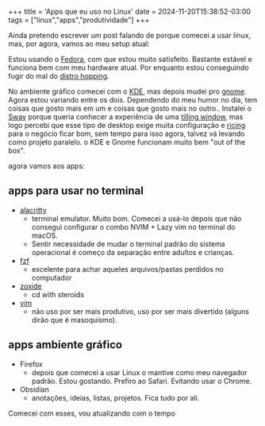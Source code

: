 +++
title = 'Apps que eu uso no Linux'
date = 2024-11-20T15:38:52-03:00
tags = ["linux","apps","produtividade"]
+++


Ainda pretendo escrever um post falando de porque comecei a usar linux, mas, por agora, vamos ao meu setup atual:

Estou usando o [Fedora](https://fedoraproject.org/workstation/), com que estou muito satisfeito. Bastante estável e funciona bem com meu hardware atual. Por enquanto estou conseguindo fugir do mal do [distro hopping](https://www.google.com/search?q=distro+hopping). 

No ambiente gráfico comecei com o [KDE](https://kde.org/pt-br/), mas depois mudei pro [gnome](https://www.gnome.org/). Agora estou variando entre os dois. Dependendo do meu humor no dia, tem coisas que gosto mais em um e coisas que gosto mais no outro.. Instalei o [Sway](https://swaywm.org/) porque queria conhecer a experiência de uma [tilling window](https://www.youtube.com/watch?v=xWIDvnNFl5I), mas logo percebi que esse tipo de desktop exige muita configuração e [ricing](https://www.google.com/search?q=linux+ricing) para o negócio ficar bom, sem tempo para isso agora, talvez vá levando como projeto paralelo. o KDE e Gnome funcionam muito bem "out of the box".

agora vamos aos apps:

## apps para usar no terminal
- [alacritty](https://alacritty.org)
	- terminal emulator. Muito bom. Comecei a usá-lo depois que não consegui configurar o combo NVIM + Lazy vim no terminal do macOS.
	- Sentir necessidade de mudar o terminal padrão do sistema operacional é começo da separação entre adultos e crianças.
- [fzf](https://github.com/junegunn/fzf)
	- excelente para achar aqueles arquivos/pastas perdidos no computador
- [zoxide](https://github.com/ajeetdsouza/zoxide)
	- cd with steroids
- [vim](https://www.vim.org/)
	- não uso por ser mais produtivo, uso por ser mais divertido (alguns dirão que é masoquismo). 


## apps ambiente gráfico
- Firefox
    -  depois que comecei a usar Linux o mantive como meu navegador padrão. Estou gostando. Prefiro ao Safari. Evitando usar o Chrome.
- Obsidian
    - anotações, ideias, listas, projetos. Fica tudo por ali.

Comecei com esses, vou atualizando com o tempo


